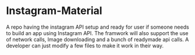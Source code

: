 # Instagram-Material
A repo having the instagram API setup and ready for user if someone needs to build an app using Instagram API. The framwork will also support the use of network calls, Image downloading and a bunch of readymade api calls. A developer can just modify a few files to make it work in their way.
